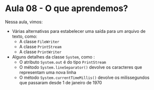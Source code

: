 # Aula 08 - O que aprendemos?

Nessa aula, vimos:

- Várias alternativas para estabelecer uma saída para um arquivo de texto, como:
    - A classe `FileWriter`
    - A classe `PrintStream`
    - A classe `PrintWriter`
- Alguns detalhes da classe `System`, como :
    - O atributo `System.out` é do tipo `PrintStream`
    - O método `System.lineSeparator()` devolve os caracteres que representam uma nova linha
    - O método `System.currentTimeMillis()` devolve os milissegundos que passaram desde 1 de janeiro de 1970